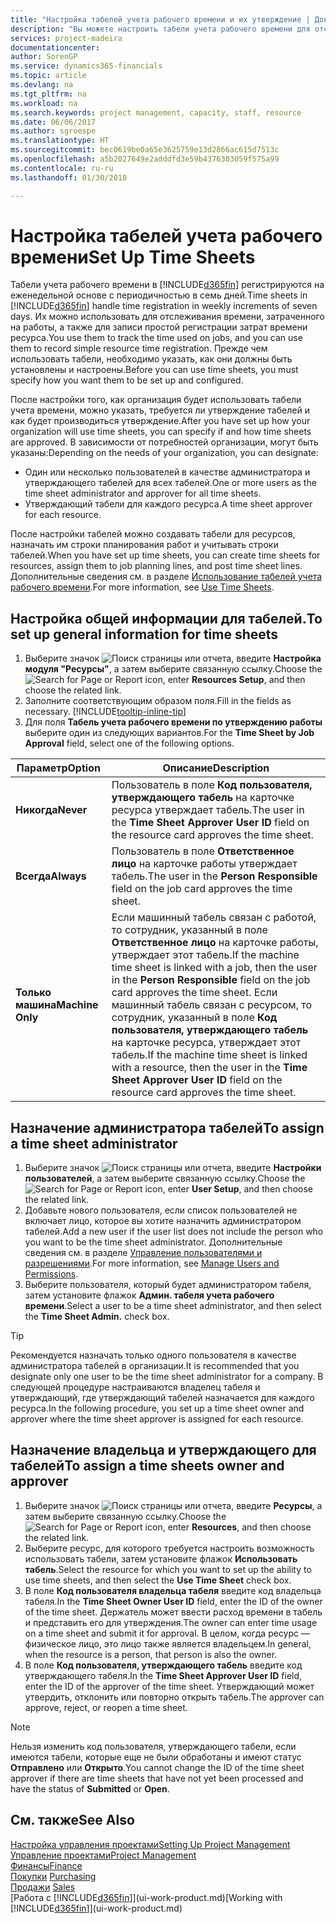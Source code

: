 ```yaml
---
title: "Настройка табелей учета рабочего времени и их утверждение | Документы Майкрософт"
description: "Вы можете настроить табели учета рабочего времени для отслеживания затраченного времени и использования ресурсов в работах, что помогает при управлении проектами, комплектации штата и планировании производственной мощности."
services: project-madeira
documentationcenter: 
author: SorenGP
ms.service: dynamics365-financials
ms.topic: article
ms.devlang: na
ms.tgt_pltfrm: na
ms.workload: na
ms.search.keywords: project management, capacity, staff, resource
ms.date: 06/06/2017
ms.author: sgroespe
ms.translationtype: HT
ms.sourcegitcommit: bec0619be0a65e3625759e13d2866ac615d7513c
ms.openlocfilehash: a5b2027649e2adddfd3e59b4376303059f575a99
ms.contentlocale: ru-ru
ms.lasthandoff: 01/30/2018

---
```

# <a name="set-up-time-sheets"></a><span data-ttu-id="e55cc-103">Настройка табелей учета рабочего времени</span><span class="sxs-lookup"><span data-stu-id="e55cc-103">Set Up Time Sheets</span></span>
<span data-ttu-id="e55cc-104">Табели учета рабочего времени в [!INCLUDE[d365fin](includes/d365fin_md.md)] регистрируются на еженедельной основе с периодичностью в семь дней.</span><span class="sxs-lookup"><span data-stu-id="e55cc-104">Time sheets in [!INCLUDE[d365fin](includes/d365fin_md.md)] handle time registration in weekly increments of seven days.</span></span> <span data-ttu-id="e55cc-105">Их можно использовать для отслеживания времени, затраченного на работы, а также для записи простой регистрации затрат времени ресурса.</span><span class="sxs-lookup"><span data-stu-id="e55cc-105">You use them to track the time used on jobs, and you can use them to record simple resource time registration.</span></span> <span data-ttu-id="e55cc-106">Прежде чем использовать табели, необходимо указать, как они должны быть установлены и настроены.</span><span class="sxs-lookup"><span data-stu-id="e55cc-106">Before you can use time sheets, you must specify how you want them to be set up and configured.</span></span>

<span data-ttu-id="e55cc-107">После настройки того, как организация будет использовать табели учета времени, можно указать, требуется ли утверждение табелей и как будет производиться утверждение.</span><span class="sxs-lookup"><span data-stu-id="e55cc-107">After you have set up how your organization will use time sheets, you can specify if and how time sheets are approved.</span></span> <span data-ttu-id="e55cc-108">В зависимости от потребностей организации, могут быть указаны:</span><span class="sxs-lookup"><span data-stu-id="e55cc-108">Depending on the needs of your organization, you can designate:</span></span>

* <span data-ttu-id="e55cc-109">Один или несколько пользователей в качестве администратора и утверждающего табелей для всех табелей.</span><span class="sxs-lookup"><span data-stu-id="e55cc-109">One or more users as the time sheet administrator and approver for all time sheets.</span></span>
* <span data-ttu-id="e55cc-110">Утверждающий табели для каждого ресурса.</span><span class="sxs-lookup"><span data-stu-id="e55cc-110">A time sheet approver for each resource.</span></span>

<span data-ttu-id="e55cc-111">После настройки табелей можно создавать табели для ресурсов, назначать им строки планирования работ и учитывать строки табелей.</span><span class="sxs-lookup"><span data-stu-id="e55cc-111">When you have set up time sheets, you can create time sheets for resources, assign them to job planning lines, and post time sheet lines.</span></span> <span data-ttu-id="e55cc-112">Дополнительные сведения см. в разделе [Использование табелей учета рабочего времени](projects-how-use-time-sheets.md).</span><span class="sxs-lookup"><span data-stu-id="e55cc-112">For more information, see [Use Time Sheets](projects-how-use-time-sheets.md).</span></span>

## <a name="to-set-up-general-information-for-time-sheets"></a><span data-ttu-id="e55cc-113">Настройка общей информации для табелей.</span><span class="sxs-lookup"><span data-stu-id="e55cc-113">To set up general information for time sheets</span></span>
1. <span data-ttu-id="e55cc-114">Выберите значок ![Поиск страницы или отчета](media/ui-search/search_small.png "Значок поиска страницы или отчета"), введите **Настройка модуля "Ресурсы"**, а затем выберите связанную ссылку.</span><span class="sxs-lookup"><span data-stu-id="e55cc-114">Choose the ![Search for Page or Report](media/ui-search/search_small.png "Search for Page or Report icon") icon, enter **Resources Setup**, and then choose the related link.</span></span>  
2. <span data-ttu-id="e55cc-115">Заполните соответствующим образом поля.</span><span class="sxs-lookup"><span data-stu-id="e55cc-115">Fill in the fields as necessary.</span></span> [!INCLUDE[tooltip-inline-tip](includes/tooltip-inline-tip_md.md)]
3. <span data-ttu-id="e55cc-116">Для поля **Табель учета рабочего времени по утверждению работы** выберите один из следующих вариантов.</span><span class="sxs-lookup"><span data-stu-id="e55cc-116">For the **Time Sheet by Job Approval** field, select one of the following options.</span></span>

| <span data-ttu-id="e55cc-117">Параметр</span><span class="sxs-lookup"><span data-stu-id="e55cc-117">Option</span></span> | <span data-ttu-id="e55cc-118">Описание</span><span class="sxs-lookup"><span data-stu-id="e55cc-118">Description</span></span> |
| --- | --- |
| <span data-ttu-id="e55cc-119">**Никогда**</span><span class="sxs-lookup"><span data-stu-id="e55cc-119">**Never**</span></span> |<span data-ttu-id="e55cc-120">Пользователь в поле **Код пользователя, утверждающего табель** на карточке ресурса утверждает табель.</span><span class="sxs-lookup"><span data-stu-id="e55cc-120">The user in the **Time Sheet Approver User ID** field on the resource card approves the time sheet.</span></span> |
| <span data-ttu-id="e55cc-121">**Всегда**</span><span class="sxs-lookup"><span data-stu-id="e55cc-121">**Always**</span></span> |<span data-ttu-id="e55cc-122">Пользователь в поле **Ответственное лицо** на карточке работы утверждает табель.</span><span class="sxs-lookup"><span data-stu-id="e55cc-122">The user in the **Person Responsible** field on the job card approves the time sheet.</span></span> |
| <span data-ttu-id="e55cc-123">**Только машина**</span><span class="sxs-lookup"><span data-stu-id="e55cc-123">**Machine Only**</span></span> |<span data-ttu-id="e55cc-124">Если машинный табель связан с работой, то сотрудник, указанный в поле **Ответственное лицо** на карточке работы, утверждает этот табель.</span><span class="sxs-lookup"><span data-stu-id="e55cc-124">If the machine time sheet is linked with a job, then the user in the **Person Responsible** field on the job card approves the time sheet.</span></span> <span data-ttu-id="e55cc-125">Если машинный табель связан с ресурсом, то сотрудник, указанный в поле **Код пользователя, утверждающего табель** на карточке ресурса, утверждает этот табель.</span><span class="sxs-lookup"><span data-stu-id="e55cc-125">If the machine time sheet is linked with a resource, then the user in the **Time Sheet Approver User ID** field on the resource card approves the time sheet.</span></span> |

## <a name="to-assign-a-time-sheet-administrator"></a><span data-ttu-id="e55cc-126">Назначение администратора табелей</span><span class="sxs-lookup"><span data-stu-id="e55cc-126">To assign a time sheet administrator</span></span>
1. <span data-ttu-id="e55cc-127">Выберите значок ![Поиск страницы или отчета](media/ui-search/search_small.png "Значок поиска страницы или отчета"), введите **Настройки пользователей**, а затем выберите связанную ссылку.</span><span class="sxs-lookup"><span data-stu-id="e55cc-127">Choose the ![Search for Page or Report](media/ui-search/search_small.png "Search for Page or Report icon") icon, enter **User Setup**, and then choose the related link.</span></span>  
2. <span data-ttu-id="e55cc-128">Добавьте нового пользователя, если список пользователей не включает лицо, которое вы хотите назначить администратором табелей.</span><span class="sxs-lookup"><span data-stu-id="e55cc-128">Add a new user if the user list does not include the person who you want to be the time sheet administrator.</span></span> <span data-ttu-id="e55cc-129">Дополнительные сведения см. в разделе [Управление пользователями и разрешениями](ui-how-users-permissions.md).</span><span class="sxs-lookup"><span data-stu-id="e55cc-129">For more information, see [Manage Users and Permissions](ui-how-users-permissions.md).</span></span>
3. <span data-ttu-id="e55cc-130">Выберите пользователя, который будет администратором табеля, затем установите флажок **Админ. табеля учета рабочего времени**.</span><span class="sxs-lookup"><span data-stu-id="e55cc-130">Select a user to be a time sheet administrator, and then select the **Time Sheet Admin.** check box.</span></span>  

> [!TIP]  
>   <span data-ttu-id="e55cc-131">Рекомендуется назначать только одного пользователя в качестве администратора табелей в организации.</span><span class="sxs-lookup"><span data-stu-id="e55cc-131">It is recommended that you designate only one user to be the time sheet administrator for a company.</span></span> <span data-ttu-id="e55cc-132">В следующей процедуре настраиваются владелец табеля и утверждающий, где утверждающий табелей назначается для каждого ресурса.</span><span class="sxs-lookup"><span data-stu-id="e55cc-132">In the following procedure, you set up a time sheet owner and approver where the time sheet approver is assigned for each resource.</span></span>  

## <a name="to-assign-a-time-sheets-owner-and-approver"></a><span data-ttu-id="e55cc-133">Назначение владельца и утверждающего для табелей</span><span class="sxs-lookup"><span data-stu-id="e55cc-133">To assign a time sheets owner and approver</span></span>
1. <span data-ttu-id="e55cc-134">Выберите значок ![Поиск страницы или отчета](media/ui-search/search_small.png "Значок поиска страницы или отчета"), введите **Ресурсы**, а затем выберите связанную ссылку.</span><span class="sxs-lookup"><span data-stu-id="e55cc-134">Choose the ![Search for Page or Report](media/ui-search/search_small.png "Search for Page or Report icon") icon, enter **Resources**, and then choose the related link.</span></span>
2. <span data-ttu-id="e55cc-135">Выберите ресурс, для которого требуется настроить возможность использовать табели, затем установите флажок **Использовать табель**.</span><span class="sxs-lookup"><span data-stu-id="e55cc-135">Select the resource for which you want to set up the ability to use time sheets, and then select the **Use Time Sheet** check box.</span></span>  
3. <span data-ttu-id="e55cc-136">В поле **Код пользователя владельца табеля** введите код владельца табеля.</span><span class="sxs-lookup"><span data-stu-id="e55cc-136">In the **Time Sheet Owner User ID** field, enter the ID of the owner of the time sheet.</span></span> <span data-ttu-id="e55cc-137">Держатель может ввести расход времени в табель и представить его для утверждения.</span><span class="sxs-lookup"><span data-stu-id="e55cc-137">The owner can enter time usage on a time sheet and submit it for approval.</span></span> <span data-ttu-id="e55cc-138">В целом, когда ресурс — физическое лицо, это лицо также является владельцем.</span><span class="sxs-lookup"><span data-stu-id="e55cc-138">In general, when the resource is a person, that person is also the owner.</span></span>  
4. <span data-ttu-id="e55cc-139">В поле **Код пользователя, утверждающего табель** введите код утверждающего табеля.</span><span class="sxs-lookup"><span data-stu-id="e55cc-139">In the **Time Sheet Approver User ID** field, enter the ID of the approver of the time sheet.</span></span> <span data-ttu-id="e55cc-140">Утверждающий может утвердить, отклонить или повторно открыть табель.</span><span class="sxs-lookup"><span data-stu-id="e55cc-140">The approver can approve, reject, or reopen a time sheet.</span></span>  

> [!NOTE]  
>   <span data-ttu-id="e55cc-141">Нельзя изменить код пользователя, утверждающего табели, если имеются табели, которые еще не были обработаны и имеют статус **Отправлено** или **Открыто**.</span><span class="sxs-lookup"><span data-stu-id="e55cc-141">You cannot change the ID of the time sheet approver if there are time sheets that have not yet been processed and have the status of **Submitted** or **Open**.</span></span>

## <a name="see-also"></a><span data-ttu-id="e55cc-142">См. также</span><span class="sxs-lookup"><span data-stu-id="e55cc-142">See Also</span></span>
[<span data-ttu-id="e55cc-143">Настройка управления проектами</span><span class="sxs-lookup"><span data-stu-id="e55cc-143">Setting Up Project Management</span></span>](projects-setup-projects.md)  
[<span data-ttu-id="e55cc-144">Управление проектами</span><span class="sxs-lookup"><span data-stu-id="e55cc-144">Project Management</span></span>](projects-manage-projects.md)  
[<span data-ttu-id="e55cc-145">Финансы</span><span class="sxs-lookup"><span data-stu-id="e55cc-145">Finance</span></span>](finance.md)  
<span data-ttu-id="e55cc-146">[Покупки](purchasing-manage-purchasing.md)       </span><span class="sxs-lookup"><span data-stu-id="e55cc-146">[Purchasing](purchasing-manage-purchasing.md)       </span></span>  
<span data-ttu-id="e55cc-147">[Продажи](sales-manage-sales.md)    </span><span class="sxs-lookup"><span data-stu-id="e55cc-147">[Sales](sales-manage-sales.md)    </span></span>  
<span data-ttu-id="e55cc-148">[Работа с [!INCLUDE[d365fin](includes/d365fin_md.md)]](ui-work-product.md)</span><span class="sxs-lookup"><span data-stu-id="e55cc-148">[Working with [!INCLUDE[d365fin](includes/d365fin_md.md)]](ui-work-product.md)</span></span>  

